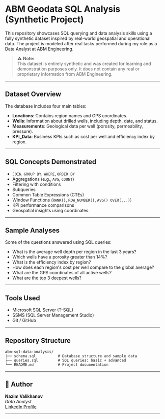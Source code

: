 
# ABM Geodata SQL Analysis (Synthetic Project)

This repository showcases SQL querying and data analysis skills using a fully synthetic dataset inspired by real-world geospatial and operational data. The project is modeled after real tasks performed during my role as a Data Analyst at ABM Engineering.

> ⚠️ **Note:**  
> This dataset is entirely synthetic and was created for learning and demonstration purposes only. It does not contain any real or proprietary information from ABM Engineering.

---

## Dataset Overview

The database includes four main tables:

- **Locations**: Contains region names and GPS coordinates.
- **Wells**: Information about drilled wells, including depth, date, and status.
- **Measurements**: Geological data per well (porosity, permeability, pressure).
- **KPI_Data**: Business KPIs such as cost per well and efficiency index by region.

---

## SQL Concepts Demonstrated

- `JOIN`, `GROUP BY`, `WHERE`, `ORDER BY`
- Aggregations (e.g., `AVG`, `COUNT`)
- Filtering with conditions
- Subqueries
- Common Table Expressions (CTEs)
- Window Functions (`RANK()`, `ROW_NUMBER()`, `AVG() OVER(...)`)
- KPI performance comparisons
- Geospatial insights using coordinates

---

## Sample Analyses

Some of the questions answered using SQL queries:

- What is the average well depth per region in the last 3 years?
- Which wells have a porosity greater than 14%?
- What is the efficiency index by region?
- How does each region's cost per well compare to the global average?
- What are the GPS coordinates of all active wells?
- What are the top 3 deepest wells?

---

## Tools Used

- Microsoft SQL Server (T-SQL)
- SSMS (SQL Server Management Studio)
- Git / GitHub

---

## Repository Structure

```
abm-sql-data-analysis/
├── schema.sql          # Database structure and sample data
├── queries.sql         # SQL queries: basic + advanced
└── README.md           # Project documentation
```

---

## 👤 Author

**Nazim Valikhanov**  
_Data Analyst_  
[LinkedIn Profile](https://www.linkedin.com/in/nazim-valikhanov/)

---
